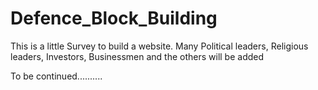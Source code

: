 # Defence_Block_Building

This is a little Survey to build a website.
Many Political leaders, Religious leaders, Investors, Businessmen and the others will be added

To be continued..........
